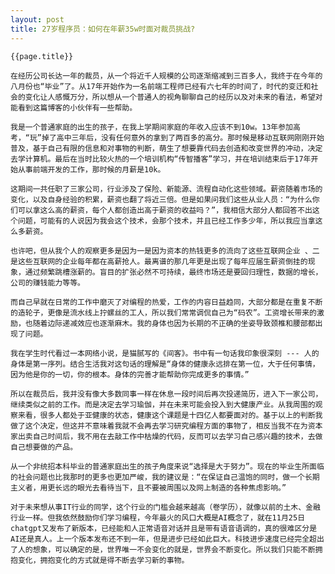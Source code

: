 ```yaml
---
layout: post
title: 27岁程序员：如何在年薪35w时面对裁员挑战?
---
```


    {{page.title}}

    在经历公司长达一年的裁员，从一个将近千人规模的公司逐渐缩减到三百多人，我终于在今年的八月份也“毕业”了。从17年开始作为一名前端工程师已经有六七年的时间了，时代的变迁和社会的变化让人感慨万分，所以想从一个普通人的视角聊聊自己的经历以及对未来的看法，希望对能看到这篇博客的小伙伴有一些帮助。

    我是一个普通家庭的出生的孩子，在我上学期间家庭的年收入应该不到10w。13年参加高考，“玩”掉了高中三年后，没有任何意外的拿到了两百多的高分。那时候是移动互联网刚刚开始普及，基于自己有限的信息和对事物的判断，萌生了想要靠代码去创造和改变世界的冲动，决定去学计算机。最后在当时比较火热的一个培训机构“传智播客”学习，并在培训结束后于17年开始从事前端开发的工作，那时候的月薪是10k。

    这期间一共任职了三家公司，行业涉及了保险、新能源、流程自动化这些领域。薪资随着市场的变化，以及自身经验的积累，薪资也翻了将近三倍。但是如果问我们这些从业人员：“为什么你们可以拿这么高的薪资，每个人都创造出高于薪资的收益吗？”，我相信大部分人都回答不出这个问题，可能有的人说因为我会这个技术，会那个技术，并且已经工作多少年，所以我应当拿这么多薪资。
    
    也许吧，但从我个人的观察更多是因为一是因为资本的热钱更多的流向了这些互联网企业 、二是这些互联网的企业每年都在高薪抢人。最离谱的那几年更是出现了每年应届生薪资倒挂的现象，通过频繁跳槽涨薪的。盲目的扩张必然不可持续，最终市场还是要回归理性，数据的增长，公司的赚钱能力等等。
    
    而自己早就在日常的工作中磨灭了对编程的热爱，工作的内容日益趋同，大部分都是在重复不断的造轮子，更像是流水线上拧螺丝的工人，所以我们常常调侃自己为“码农”。工资增长带来的激励，也随着边际递减效应也逐渐麻木。我的身体也因为长期的不正确的坐姿导致颈椎和腰部都出现了问题。
   
    我在学生时代看过一本网络小说，是猫腻写的《间客》。书中有一句话我印象很深刻 --- 人的身体是第一序列。结合生活我对这句话的理解是“身体的健康永远排在第一位，大于任何事情，因为他是你的一切，你的根本。身体的完善才能帮助你完成更多的事情。” 

    所以在裁员后，我并没有像大多数同事一样在休息一段时间后再次投递简历，进入下一家公司，继续类似之前的工作。而是决定去学习瑜伽，并在未来可能会投入到大健康产业。从我周围的观察来看，很多人都处于亚健康的状态，健康这个课题是十四亿人都要面对的。基于以上的判断我做了这个决定，但这并不意味着我就不会再去学习研究编程方面的事物了，相反当我不在为资本家出卖自己时间后，我不用在去敲工作中枯燥的代码，反而可以去学习自己感兴趣的技术，去做自己想要做的产品。
  
    从一个非统招本科毕业的普通家庭出生的孩子角度来说“选择是大于努力”。现在的毕业生所面临的社会问题也比我那时的更多也更加严峻，我的建议是：“在保证自己温饱的同时，做一个长期主义者，用更长远的眼光去看待当下，且不要被周围以及网上制造的各种焦虑影响。”

    对于未来想从事IT行业的同学，这个行业的门槛会越来越高（卷学历），就像以前的土木、金融行业一样。但我依然鼓励你们学习编程，今年最火的风口大概是AI概念了，就在11月25日chatgpt又发布了新版本，已经能和人正常语音对话并且是带有语音语调的，真的很难区分是AI还是真人。上一个版本发布还不到一年，但是进步已经如此巨大。科技进步速度已经完全超出了人的想象，可以确定的是，世界唯一不会变化的就是，世界会不断变化。所以我们只能不断拥抱变化，拥抱变化的方式就是得不断去学习新的事物。